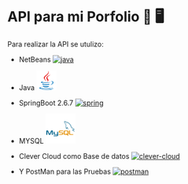 # API para mi Porfolio  🔌 🖥


Para realizar la API se utulizo:

 - NetBeans <a href="https://netbeans.apache.org" target="_blank" rel="noreferrer"> <img src="https://netbeans.apache.org/images/apache-netbeans.svg" alt="java" width="40" height="40"/></a> 

 - Java <a href="https://www.java.com" target="_blank" rel="noreferrer"> <img src="https://raw.githubusercontent.com/devicons/devicon/master/icons/java/java-original.svg" alt="java" width="40" height="40"/></a>

 - SpringBoot 2.6.7 <a href="https://spring.io/" target="_blank" rel="noreferrer"> <img src="https://www.vectorlogo.zone/logos/springio/springio-icon.svg" alt="spring" width="40" height="40"/> </a>

 - MYSQL <a href="https://www.mysql.com/" target="_blank" rel="noreferrer"> <img src="https://raw.githubusercontent.com/devicons/devicon/master/icons/mysql/mysql-original-wordmark.svg" alt="mysql" width="60" height="60"/></a>

 - Clever Cloud como Base de datos <a href="https://clerer-cloud" target="_blank" rel="noreferrer"> <img src="https://www.clever-cloud.com/app/themes/cc-wp-theme/assets/img/brand-assets/square-svg.svg" alt="clever-cloud" width="50" height="50"/> </a>
 
 - Y PostMan para las Pruebas <a href="https://www.postman.com" target="_blank" rel="noreferrer"> <img src="https://www.vectorlogo.zone/logos/getpostman/getpostman-icon.svg" alt="postman" width="40" height="40"/> </a>
 
 
 
